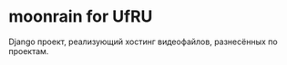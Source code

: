 moonrain for UfRU
=================


Django проект, реализующий хостинг видеофайлов, разнесённых по проектам.